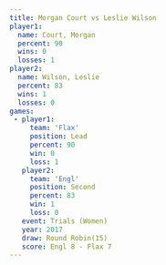```yaml
---
title: Morgan Court vs Leslie Wilson
player1:              
  name: Court, Morgan 
  percent: 90         
  wins: 0             
  losses: 1           
player2:              
  name: Wilson, Leslie
  percent: 83         
  wins: 1             
  losses: 0           
games:
 - player1:        
     team: 'Flax'  
     position: Lead
     percent: 90   
     win: 0        
     loss: 1       
   player2:          
     team: 'Engl'    
     position: Second
     percent: 83     
     win: 1          
     loss: 0         
   event: Trials (Women) 
   year: 2017            
   draw: Round Robin(15) 
   score: Engl 8 - Flax 7
---
```

